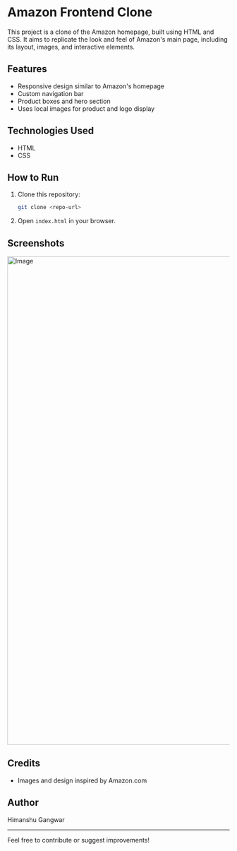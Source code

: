 # Amazon Frontend Clone

This project is a clone of the Amazon homepage, built using HTML and CSS. It aims to replicate the look and feel of Amazon's main page, including its layout, images, and interactive elements.

## Features
- Responsive design similar to Amazon's homepage
- Custom navigation bar
- Product boxes and hero section
- Uses local images for product and logo display

## Technologies Used
- HTML
- CSS

## How to Run
1. Clone this repository:
   ```sh
   git clone <repo-url>
   ```
2. Open `index.html` in your browser.

## Screenshots
<img width="1710" height="1107" alt="Image" src="https://github.com/user-attachments/assets/39a491b3-031a-4a54-8ee2-48c75a66de60" /> 

## Credits
- Images and design inspired by Amazon.com

## Author
Himanshu Gangwar

---
Feel free to contribute or suggest improvements!
